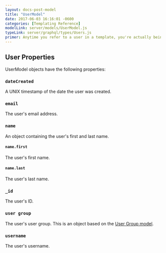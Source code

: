 ```yaml
---
layout: docs-post-model
title: "UserModel"
date: 2017-06-03 16:16:01 -0600
categories: [Templating Reference]
modelLink: server/models/UserModel.js
typeLink: server/graphql/types/Users.js
primer: Anytime you refer to a user in a template, you're actually being provided with a UserModel object.
---
```


## User Properties

UserModel objects have the following properties:

### `dateCreated`
A UNIX timestamp of the date the user was created.

### `email`
The user's email address.

### `name`
An object containing the user's first and last name.

#### `name.first`
The user's first name.

#### `name.last`
The user's last name.

### `_id`
The user's ID.

### `user group`
The user's user group. This is an object based on the [User Group model](/docs/usergroupmodel).

### `username`
The user's username.